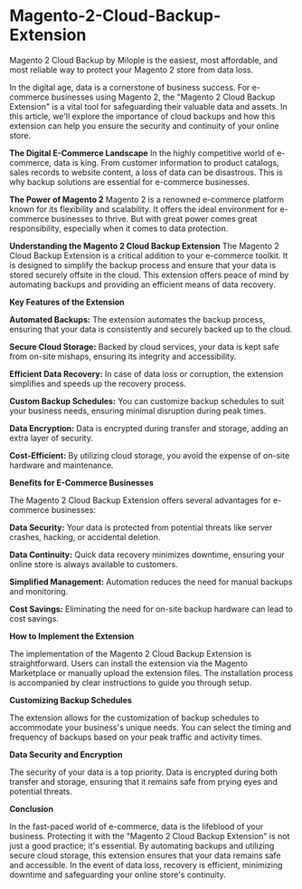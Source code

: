 # Magento-2-Cloud-Backup-Extension
Magento 2 Cloud Backup by Milople is the easiest, most affordable, and most reliable way to protect your Magento 2 store from data loss.

In the digital age, data is a cornerstone of business success. For e-commerce businesses using Magento 2, the "Magento 2 Cloud Backup Extension" is a vital tool for safeguarding their valuable data and assets. In this article, we'll explore the importance of cloud backups and how this extension can help you ensure the security and continuity of your online store.

**The Digital E-Commerce Landscape**
In the highly competitive world of e-commerce, data is king. From customer information to product catalogs, sales records to website content, a loss of data can be disastrous. This is why backup solutions are essential for e-commerce businesses.

**The Power of Magento 2**
Magento 2 is a renowned e-commerce platform known for its flexibility and scalability. It offers the ideal environment for e-commerce businesses to thrive. But with great power comes great responsibility, especially when it comes to data protection.

**Understanding the Magento 2 Cloud Backup Extension**
The Magento 2 Cloud Backup Extension is a critical addition to your e-commerce toolkit. It is designed to simplify the backup process and ensure that your data is stored securely offsite in the cloud. This extension offers peace of mind by automating backups and providing an efficient means of data recovery.

**Key Features of the Extension**

**Automated Backups:** The extension automates the backup process, ensuring that your data is consistently and securely backed up to the cloud.

**Secure Cloud Storage:** Backed by cloud services, your data is kept safe from on-site mishaps, ensuring its integrity and accessibility.

**Efficient Data Recovery:** In case of data loss or corruption, the extension simplifies and speeds up the recovery process.

**Custom Backup Schedules:** You can customize backup schedules to suit your business needs, ensuring minimal disruption during peak times.

**Data Encryption:** Data is encrypted during transfer and storage, adding an extra layer of security.

**Cost-Efficient:** By utilizing cloud storage, you avoid the expense of on-site hardware and maintenance.

**Benefits for E-Commerce Businesses**

The Magento 2 Cloud Backup Extension offers several advantages for e-commerce businesses:

**Data Security:** Your data is protected from potential threats like server crashes, hacking, or accidental deletion.

**Data Continuity:** Quick data recovery minimizes downtime, ensuring your online store is always available to customers.

**Simplified Management:** Automation reduces the need for manual backups and monitoring.

**Cost Savings:** Eliminating the need for on-site backup hardware can lead to cost savings.

**How to Implement the Extension**

The implementation of the Magento 2 Cloud Backup Extension is straightforward. Users can install the extension via the Magento Marketplace or manually upload the extension files. The installation process is accompanied by clear instructions to guide you through setup.

**Customizing Backup Schedules**

The extension allows for the customization of backup schedules to accommodate your business's unique needs. You can select the timing and frequency of backups based on your peak traffic and activity times.

**Data Security and Encryption**

The security of your data is a top priority. Data is encrypted during both transfer and storage, ensuring that it remains safe from prying eyes and potential threats.

**Conclusion**

In the fast-paced world of e-commerce, data is the lifeblood of your business. Protecting it with the "Magento 2 Cloud Backup Extension" is not just a good practice; it's essential. By automating backups and utilizing secure cloud storage, this extension ensures that your data remains safe and accessible. In the event of data loss, recovery is efficient, minimizing downtime and safeguarding your online store's continuity.

